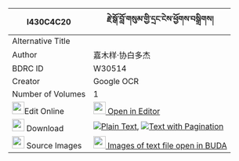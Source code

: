 |I430C4C20|རྗེ་སྒོ་བློ་གསུམ་གྱི་དྲང་ངེས་ཕྱོགས་བསྒྲིགས། 
| --- | --- 
|Alternative Title |
|Author| 嘉木样·协白多杰
|BDRC ID | W30514
|Creator | Google OCR
|Number of Volumes| 1
|<img width="25" src="https://img.icons8.com/color/25/000000/edit-property.png">Edit Online| [<img width="25" src="https://avatars.githubusercontent.com/u/45091458?s=200&v=4"> Open in Editor](http://editor.openpecha.org/I430C4C20)
|<img width="25" src="https://img.icons8.com/fluent/48/000000/download-2.png"/>  Download | [![](https://img.icons8.com/color/20/000000/txt.png)Plain Text](https://github.com/Openpecha/I430C4C20/releases/download/v1/je_go_lo_sum_gyi_drang_nge_cho_plain_I430C4C20.zip), [![](https://img.icons8.com/color/20/000000/txt.png)Text with Pagination](https://github.com/Openpecha/I430C4C20/releases/download/v1/je_go_lo_sum_gyi_drang_nge_cho_pages_I430C4C20.zip)
|<img width="25" src="https://img.icons8.com/plasticine/100/000000/pictures-folder.png"/>  Source Images | [<img width="25" src="https://library.bdrc.io/icons/BUDA-small.svg"> Images of text file open in BUDA](https://library.bdrc.io/show/bdr:W30514)